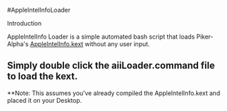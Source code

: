 #AppleIntelInfoLoader

Introduction

AppleIntelInfo Loader is a simple automated bash script that loads Piker-Alpha's <a href="https://github.com/Piker-Alpha/AppleIntelInfo">AppleIntelInfo.kext</a> without any user input.


Simply double click the aiiLoader.command file to load the kext.
--------------------------------------------------------------------------------------------------------------
**Note: This assumes you've already compiled the AppleIntelInfo.kext and placed it on your Desktop.
